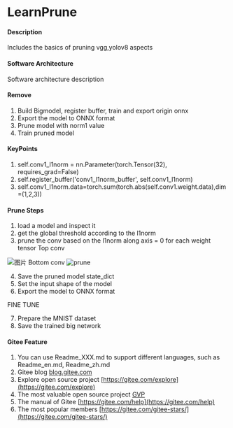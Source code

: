 # LearnPrune

#### Description
Includes the basics of pruning vgg,yolov8 aspects

#### Software Architecture
Software architecture description

#### Remove

1.  Build Bigmodel, register buffer, train and export origin onnx
2.  Export the model to ONNX format
3.  Prune model with norm1 value
4.  Train pruned model

#### KeyPoints

1.  self.conv1_l1norm = nn.Parameter(torch.Tensor(32), requires_grad=False)
2.  self.register_buffer('conv1_l1norm_buffer', self.conv1_l1norm)
3.  self.conv1_l1norm.data=torch.sum(torch.abs(self.conv1.weight.data),dim=(1,2,3))
        

#### Prune Steps
1. load a model and inspect it
2. get the global threshold according to the l1norm
3. prune the conv based on the l1norm along axis = 0 for each weight tensor
    Top conv

    
![图片](fig\tb_conv_pruning.jpg)
    Bottom conv
![prune](fig\16_prune.png)

4. Save the pruned model state_dict
5. Set the input shape of the model
6. Export the model to ONNX format

FINE TUNE

7. Prepare the MNIST dataset
8. Save the trained big network

#### Gitee Feature

1.  You can use Readme\_XXX.md to support different languages, such as Readme\_en.md, Readme\_zh.md
2.  Gitee blog [blog.gitee.com](https://blog.gitee.com)
3.  Explore open source project [https://gitee.com/explore](https://gitee.com/explore)
4.  The most valuable open source project [GVP](https://gitee.com/gvp)
5.  The manual of Gitee [https://gitee.com/help](https://gitee.com/help)
6.  The most popular members  [https://gitee.com/gitee-stars/](https://gitee.com/gitee-stars/)
